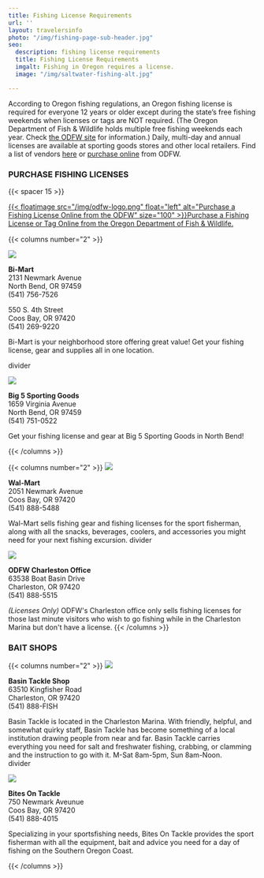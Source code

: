 ```yaml
---
title: Fishing License Requirements
url: ''
layout: travelersinfo
photo: "/img/fishing-page-sub-header.jpg"
seo:
  description: fishing license requirements
  title: Fishing License Requirements
  imgalt: Fishing in Oregon requires a license.
  image: "/img/saltwater-fishing-alt.jpg"

---
```

According to Oregon fishing regulations, an Oregon fishing license is required for everyone 12 years or older except during the state’s free fishing weekends when licenses or tags are NOT required. (The Oregon Department of Fish & Wildlife holds multiple free fishing weekends each year. Check [the ODFW site](https://myodfw.com/fishing) for information.) Daily, multi-day and annual licenses are available at sporting goods stores and other local retailers. Find a list of vendors [here](https://myodfw.com/articles/where-find-odfw-license-agentsvendors) or [purchase online](https://odfw.huntfishoregon.com/login) from ODFW.

### PURCHASE FISHING LICENSES

{{< spacer 15 >}}

[{{< floatimage src="/img/odfw-logo.png" float="left" alt="Purchase a Fishing License Online from the ODFW" size="100" >}}Purchase a Fishing License or Tag Online from the Oregon Department of Fish & Wildlife.](https://myodfw.com/articles/how-buy-license-or-tag) <div style="clear:both; margin-top:15px;"></div> {{< columns number="2" >}}

![](/img/bi-mart-fishing-license-pg.jpg)

**Bi-Mart**<br>
2131 Newmark Avenue<br>
North Bend, OR 97459<br>
(541) 756-7526

550 S. 4th Street<br>
Coos Bay, OR 97420<br>
(541) 269-9220

Bi-Mart is your neighborhood store offering great value! Get your fishing license, gear and supplies all in one location.

divider

![](/img/big-5-fishing-license-pg.jpg)

**Big 5 Sporting Goods**<br>
1659 Virginia Avenue<br>
North Bend, OR 97459<br>
(541) 751-0522

Get your fishing license and gear at Big 5 Sporting Goods in North Bend!

{{< /columns >}}

{{< columns number="2" >}}
![](/img/walmart-fishing-license-pg.jpg)

**Wal-Mart**<br>
2051 Newmark Avenue<br>
Coos Bay, OR 97420<br>
(541) 888-5488

Wal-Mart sells fishing gear and fishing licenses for the sport fisherman, along with all the snacks, beverages, coolers, and accessories you might need for your next fishing excursion.
divider

![](/img/odfw-fishing-license-pg-02.jpg)

**ODFW Charleston Office**<br>
63538 Boat Basin Drive<br>
Charleston, OR 97420<br>
(541) 888-5515

_(Licenses Only)_ ODFW's Charleston office only sells fishing licenses for those last minute visitors who wish to go fishing while in the Charleston Marina but don't have a license. {{< /columns >}}

### BAIT SHOPS

{{< columns number="2" >}}
![](/img/basin-tackle-fishing-license-bait.jpg)

**Basin Tackle Shop**<br>
63510 Kingfisher Road<br>
Charleston, OR 97420<br>
(541) 888-FISH

Basin Tackle is located in the Charleston Marina. With friendly, helpful, and somewhat quirky staff, Basin Tackle has become something of a local institution drawing people from near and far. Basin Tackle carries everything you need for salt and freshwater fishing, crabbing, or clamming and the instruction to go with it. M-Sat 8am-5pm, Sun 8am-Noon.  
divider

![](/img/bites-on-fishing-license-bait-pg.jpg)

**Bites On Tackle**<br>
750 Newmark Aveunue<br>
Coos Bay, OR 97420<br>
(541) 888-4015

Specializing in your sportsfishing needs, Bites On Tackle provides the sport fisherman with all the equipment, bait and advice you need for a day of fishing on the Southern Oregon Coast.

{{< /columns >}}